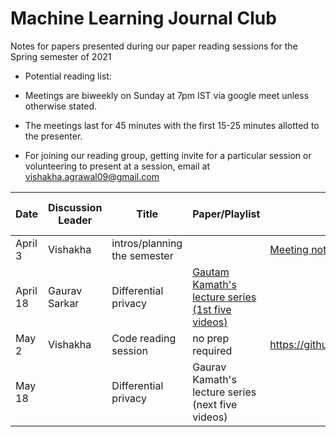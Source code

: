 # Machine Learning Journal Club

Notes for papers presented during our paper reading sessions for the Spring semester of 2021

* Potential reading list:

* Meetings are biweekly on Sunday at 7pm IST via google meet unless otherwise stated.
* The meetings last for 45 minutes with the first 15-25 minutes allotted to the presenter.
* For joining our reading group, getting invite for a particular session or volunteering to present at a session, email at vishakha.agrawal09@gmail.com

| Date        | Discussion Leader     | Title  | Paper/Playlist | Slides | Optional study material |
| ------------|-----------------------| ----- | ------- | ------ | ---------------------- |
| April 3|Vishakha|intros/planning the semester||[Meeting notes](https://docs.google.com/document/d/1JT-2tFnkNZtAb4oOUWzedPLkNej6hf9OkcZpg5Zz8Qg/edit?usp=sharing)||
| April 18|           Gaurav Sarkar    |Differential privacy| [Gautam Kamath's lecture series (1st five videos)](https://www.youtube.com/playlist?list=PLmd_zeMNzSvRRNpoEWkVo6QY_6rR3SHjp)| | |
|May 2|Vishakha|Code reading session|no prep required|https://github.com/CodeReadingClubs/Resources||
|May 18||Differential privacy|Gaurav Kamath's lecture series (next five videos)|||




